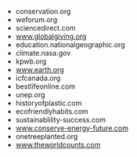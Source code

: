 - conservation.org
- weforum.org
- sciencedirect.com
- www.globalgiving.org
- education.nationalgeographic.org
- climate.nasa.gov
- kpwb.org
- www.earth.org
- icfcanada.org
- bestlifeonline.com
- unep.org
- historyofplastic.com
- ecofriendlyhabits.com
- sustainablility-success.com
- www.conserve-energy-future.com
- onetreeplanted.org
- www.theworldcounts.com
